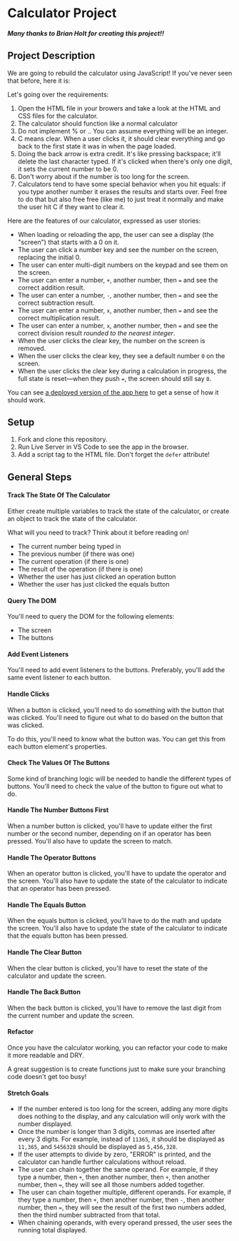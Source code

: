 # Calculator Project

##### Many thanks to Brian Holt for creating this project!!

## Project Description

We are going to rebuild the calculator using JavaScript! If you've never seen that before, here it is:

Let's going over the requirements:

1. Open the HTML file in your browers and take a look at the HTML and CSS files for the calculator.
2. The calculator should function like a normal calculator
3. Do not implement % or .. You can assume everything will be an integer.
4. C means clear. When a user clicks it, it should clear everything and go back to the first state it was in when the page loaded.
5. Doing the back arrow is extra credit. It's like pressing backspace; it'll delete the last character typed. If it's clicked when there's only one digit, it sets the current number to be 0.
6. Don't worry about if the number is too long for the screen.
7. Calculators tend to have some special behavior when you hit equals: if you type another number it erases the results and starts over. Feel free to do that but also free free (like me) to just treat it normally and make the user hit C if they want to clear it.

Here are the features of our calculator, expressed as user stories:

- When loading or reloading the app, the user can see a display (the "screen") that starts with a 0 on it.
- The user can click a number key and see the number on the screen, replacing the initial 0.
- The user can enter multi-digit numbers on the keypad and see them on the screen.
- The user can enter a number, `+`, another number, then `=` and see the correct addition result.
- The user can enter a number, `-`, another number, then `=` and see the correct subtraction result.
- The user can enter a number, `x`, another number, then `=` and see the correct multiplication result.
- The user can enter a number, `x`, another number, then `=` and see the correct division result _rounded to the nearest integer_.
- When the user clicks the clear key, the number on the screen is removed.
- When the user clicks the clear key, they see a default number `0` on the screen.
- When the user clicks the clear key during a calculation in progress, the full state is reset—when they push `=`, the screen should still say `0`.

You can see [a deployed version of the app here](https://ac-calculator-solution.surge.sh/) to get a sense of how it should work.

## Setup

1. Fork and clone this repository.
2. Run Live Server in VS Code to see the app in the browser.
3. Add a script tag to the HTML file. Don't forget the `defer` attribute!

## General Steps

#### Track The State Of The Calculator

Either create multiple variables to track the state of the calculator, or create an object to track the state of the calculator.

What will you need to track? Think about it before reading on!

- The current number being typed in
- The previous number (if there was one)
- The current operation (if there is one)
- The result of the operation (if there is one)
- Whether the user has just clicked an operation button
- Whether the user has just clicked the equals button

#### Query The DOM

You'll need to query the DOM for the following elements:

- The screen
- The buttons

#### Add Event Listeners

You'll need to add event listeners to the buttons. Preferably, you'll add the same event listener to each button.

#### Handle Clicks

When a button is clicked, you'll need to do something with the button that was clicked. You'll need to figure out what to do based on the button that was clicked.

To do this, you'll need to know what the button was. You can get this from each button element's properties.

#### Check The Values Of The Buttons

Some kind of branching logic will be needed to handle the different types of buttons. You'll need to check the value of the button to figure out what to do.

#### Handle The Number Buttons First

When a number button is clicked, you'll have to update either the first number or the second number, depending on if an operator has been pressed. You'll also have to update the screen to match.

#### Handle The Operator Buttons

When an operator button is clicked, you'll have to update the operator and the screen. You'll also have to update the state of the calculator to indicate that an operator has been pressed.

#### Handle The Equals Button

When the equals button is clicked, you'll have to do the math and update the screen. You'll also have to update the state of the calculator to indicate that the equals button has been pressed.

#### Handle The Clear Button

When the clear button is clicked, you'll have to reset the state of the calculator and update the screen.

#### Handle The Back Button

When the back button is clicked, you'll have to remove the last digit from the current number and update the screen.

#### Refactor

Once you have the calculator working, you can refactor your code to make it more readable and DRY.

A great suggestion is to create functions just to make sure your branching code doesn't get too busy!

#### Stretch Goals

- If the number entered is too long for the screen, adding any more digits does nothing to the display, and any calculation will only work with the number displayed.
- Once the number is longer than 3 digits, commas are inserted after every 3 digits. For example, instead of `11365`, it should be displayed as `11,365`, and `5456328` should be displayed as `5,456,328`.
- If the user attempts to divide by zero, "ERROR" is printed, and the calculator can handle further calculations without reload.
- The user can chain together the same operand. For example, if they type a number, then `+`, then another number, then `+`, then another number, then `=`, they will see all those numbers added together.
- The user can chain together multiple, different operands. For example, if they type a number, then `+`, then another number, then `-`, then another number, then `=`, they will see the result of the first two numbers added, then the third number subtracted from that total.
- When chaining operands, with every operand pressed, the user sees the running total displayed.
